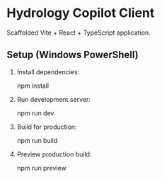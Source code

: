 # Hydrology Copilot Client

Scaffolded Vite + React + TypeScript application.

## Setup (Windows PowerShell)

1. Install dependencies:

   npm install

2. Run development server:

   npm run dev

3. Build for production:

   npm run build

4. Preview production build:

   npm run preview

